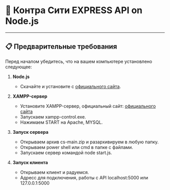 # 🚀 Контра Сити EXPRESS API on Node.js  

-------

## 📋 Предварительные требования  
Перед началом убедитесь, что на вашем компьютере установлено следующее:  
1. **Node.js**  
   - Скачайте и установите с [официального сайта](https://nodejs.org/).
      
2. **XAMPP-сервер**  
   - Установите XAMPP-сервер, официальный сайт: [официального сайта](https://www.apachefriends.org/download.html)
   - Запускаем xampp-control.exe.
   - Нажимаем START на Apache, MYSQL.
     
3. **Запуск сервера**
   - Открываем архив cs-main.zip и разархивируем в любую папку.
   - Открываем power shell или cmd в папке с файлами.
   - Запускаем сервер командой node start.js.
  
4. **Запуск клиента**
   - Открываем клиент и радуемся.
   - Адресс для подключения, работы с API localhost:5000 или 127.0.0.1:5000


